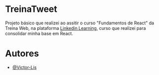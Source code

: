 # TreinaTweet

Projeto básico que realizei ao assitir o curso "Fundamentos de React" da Treina Web, na plataforma [Linkedin Learning](https://www.linkedin.com/learning-login/share?forceAccount=false&redirect=https%3A%2F%2Fwww.linkedin.com%2Flearning%2Ffundamentos-de-react%3Ftrk%3Dshare_ent_url%26shareId%3DixPVFBEqT6a7lNO4nbr3KA%253D%253D), curso que realizei para consolidar minha base em React.

# Autores
- [@Victor-Lis](https://www.linkedin.com/in/victor-lis-bronzo)
